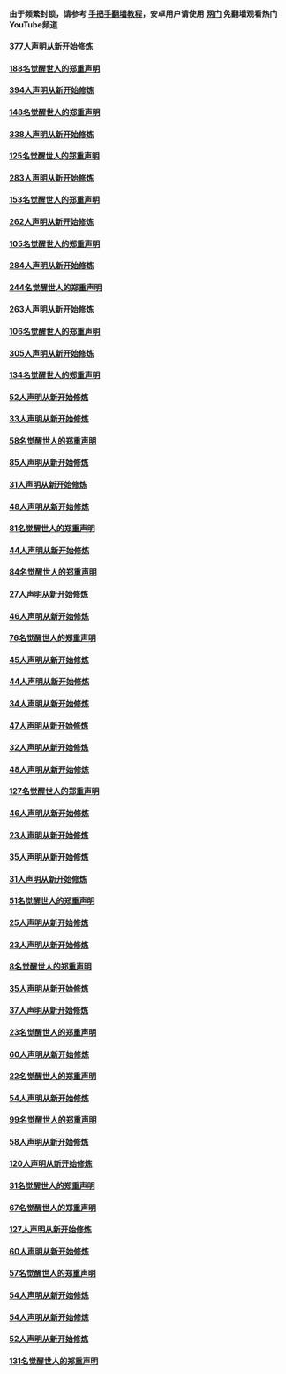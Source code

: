#### 由于频繁封锁，请参考 [手把手翻墙教程](https://github.com/gfw-breaker/guides/wiki/)，安卓用户请使用 [网门](https://github.com/gfw-breaker/nogfw/blob/master/dl.md?t=05122001) 免翻墙观看热门YouTube频道 

#### [377人声明从新开始修炼](../pages/91/424867.md?t=05122001) 

#### [188名觉醒世人的郑重声明](../pages/91/424866.md?t=05122001) 

#### [394人声明从新开始修炼](../pages/91/423914.md?t=05122001) 

#### [148名觉醒世人的郑重声明](../pages/91/423913.md?t=05122001) 

#### [338人声明从新开始修炼](../pages/91/423540.md?t=05122001) 

#### [125名觉醒世人的郑重声明](../pages/91/423539.md?t=05122001) 

#### [283人声明从新开始修炼](../pages/91/423296.md?t=05122001) 

#### [153名觉醒世人的郑重声明](../pages/91/423295.md?t=05122001) 

#### [262人声明从新开始修炼](../pages/91/423004.md?t=05122001) 

#### [105名觉醒世人的郑重声明](../pages/91/423003.md?t=05122001) 

#### [284人声明从新开始修炼](../pages/91/422707.md?t=05122001) 

#### [244名觉醒世人的郑重声明](../pages/91/422706.md?t=05122001) 

#### [263人声明从新开始修炼](../pages/91/422553.md?t=05122001) 

#### [106名觉醒世人的郑重声明](../pages/91/422552.md?t=05122001) 

#### [305人声明从新开始修炼](../pages/91/422153.md?t=05122001) 

#### [134名觉醒世人的郑重声明](../pages/91/422152.md?t=05122001) 

#### [52人声明从新开始修炼](../pages/91/421846.md?t=05122001) 

#### [33人声明从新开始修炼](../pages/91/421804.md?t=05122001) 

#### [58名觉醒世人的郑重声明](../pages/91/421845.md?t=05122001) 

#### [85人声明从新开始修炼](../pages/91/421769.md?t=05122001) 

#### [31人声明从新开始修炼](../pages/91/421763.md?t=05122001) 

#### [48人声明从新开始修炼](../pages/91/421605.md?t=05122001) 

#### [81名觉醒世人的郑重声明](../pages/91/421656.md?t=05122001) 

#### [44人声明从新开始修炼](../pages/91/421544.md?t=05122001) 

#### [84名觉醒世人的郑重声明](../pages/91/421543.md?t=05122001) 

#### [27人声明从新开始修炼](../pages/91/421465.md?t=05122001) 

#### [46人声明从新开始修炼](../pages/91/421454.md?t=05122001) 

#### [76名觉醒世人的郑重声明](../pages/91/421453.md?t=05122001) 

#### [45人声明从新开始修炼](../pages/91/421452.md?t=05122001) 

#### [44人声明从新开始修炼](../pages/91/421422.md?t=05122001) 

#### [34人声明从新开始修炼](../pages/91/421322.md?t=05122001) 

#### [47人声明从新开始修炼](../pages/91/421264.md?t=05122001) 

#### [32人声明从新开始修炼](../pages/91/421225.md?t=05122001) 

#### [48人声明从新开始修炼](../pages/91/421202.md?t=05122001) 

#### [127名觉醒世人的郑重声明](../pages/91/421224.md?t=05122001) 

#### [46人声明从新开始修炼](../pages/91/421203.md?t=05122001) 

#### [23人声明从新开始修炼](../pages/91/421138.md?t=05122001) 

#### [35人声明从新开始修炼](../pages/91/421122.md?t=05122001) 

#### [31人声明从新开始修炼](../pages/91/421081.md?t=05122001) 

#### [51名觉醒世人的郑重声明](../pages/91/421080.md?t=05122001) 

#### [25人声明从新开始修炼](../pages/91/421020.md?t=05122001) 

#### [23人声明从新开始修炼](../pages/91/420884.md?t=05122001) 

#### [8名觉醒世人的郑重声明](../pages/91/420883.md?t=05122001) 

#### [35人声明从新开始修炼](../pages/91/420809.md?t=05122001) 

#### [37人声明从新开始修炼](../pages/91/420766.md?t=05122001) 

#### [23名觉醒世人的郑重声明](../pages/91/420765.md?t=05122001) 

#### [60人声明从新开始修炼](../pages/91/420727.md?t=05122001) 

#### [22名觉醒世人的郑重声明](../pages/91/420726.md?t=05122001) 

#### [54人声明从新开始修炼](../pages/91/420529.md?t=05122001) 

#### [99名觉醒世人的郑重声明](../pages/91/420528.md?t=05122001) 

#### [58人声明从新开始修炼](../pages/91/420198.md?t=05122001) 

#### [120人声明从新开始修炼](../pages/91/420141.md?t=05122001) 

#### [31名觉醒世人的郑重声明](../pages/91/420197.md?t=05122001) 

#### [67名觉醒世人的郑重声明](../pages/91/420140.md?t=05122001) 

#### [127人声明从新开始修炼](../pages/91/420082.md?t=05122001) 

#### [60人声明从新开始修炼](../pages/91/420081.md?t=05122001) 

#### [57名觉醒世人的郑重声明](../pages/91/420080.md?t=05122001) 

#### [54人声明从新开始修炼](../pages/91/419533.md?t=05122001) 

#### [54人声明从新开始修炼](../pages/91/419532.md?t=05122001) 

#### [52人声明从新开始修炼](../pages/91/419531.md?t=05122001) 

#### [131名觉醒世人的郑重声明](../pages/91/419530.md?t=05122001) 

